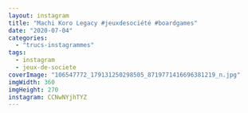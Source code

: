 ```yaml
---
layout: instagram
title: "Machi Koro Legacy #jeuxdesociété #boardgames"
date: "2020-07-04"
categories: 
  - "trucs-instagrammes"
tags: 
  - instagram
  - jeux-de-societe
coverImage: "106547772_179131250298505_8719771416696381219_n.jpg"
imgWidth: 360
imgHeight: 270
instagram: CCNwNYjhTYZ
---
```


